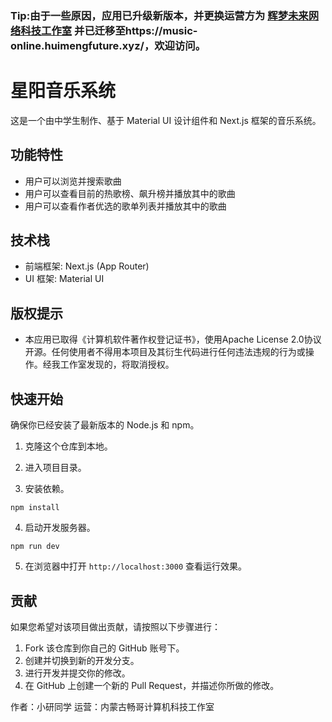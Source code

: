 ### Tip:由于一些原因，应用已升级新版本，并更换运营方为 [辉梦未来网络科技工作室](https://www.huimengfuture.xyz) 并已迁移至https://music-online.huimengfuture.xyz/，欢迎访问。
# 星阳音乐系统

这是一个由中学生制作、基于 Material UI 设计组件和 Next.js 框架的音乐系统。

## 功能特性

- 用户可以浏览并搜索歌曲
- 用户可以查看目前的热歌榜、飙升榜并播放其中的歌曲
- 用户可以查看作者优选的歌单列表并播放其中的歌曲

## 技术栈

- 前端框架: Next.js (App Router)
- UI 框架: Material UI

## 版权提示

- 本应用已取得《计算机软件著作权登记证书》，使用Apache License 2.0协议开源。任何使用者不得用本项目及其衍生代码进行任何违法违规的行为或操作。经我工作室发现的，将取消授权。

## 快速开始

确保你已经安装了最新版本的 Node.js 和 npm。

1. 克隆这个仓库到本地。

2. 进入项目目录。

3. 安装依赖。

```
npm install
```

4. 启动开发服务器。

```
npm run dev
```

5. 在浏览器中打开 `http://localhost:3000` 查看运行效果。

## 贡献

如果您希望对该项目做出贡献，请按照以下步骤进行：

1. Fork 该仓库到你自己的 GitHub 账号下。
2. 创建并切换到新的开发分支。
3. 进行开发并提交你的修改。
4. 在 GitHub 上创建一个新的 Pull Request，并描述你所做的修改。

作者：小研同学
运营：内蒙古畅哥计算机科技工作室
